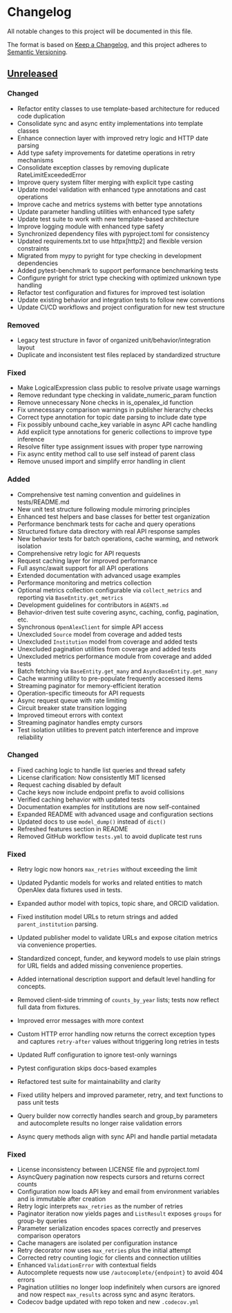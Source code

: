 # Changelog

All notable changes to this project will be documented in this file.

The format is based on [Keep a Changelog](https://keepachangelog.com/en/1.0.0/),
and this project adheres to [Semantic Versioning](https://semver.org/spec/v2.0.0.html).

## [Unreleased]

### Changed
- Refactor entity classes to use template-based architecture for reduced code duplication
- Consolidate sync and async entity implementations into template classes
- Enhance connection layer with improved retry logic and HTTP date parsing
- Add type safety improvements for datetime operations in retry mechanisms
- Consolidate exception classes by removing duplicate RateLimitExceededError
- Improve query system filter merging with explicit type casting
- Update model validation with enhanced type annotations and cast operations
- Improve cache and metrics systems with better type annotations
- Update parameter handling utilities with enhanced type safety
- Update test suite to work with new template-based architecture
- Improve logging module with enhanced type safety
- Synchronized dependency files with pyproject.toml for consistency
- Updated requirements.txt to use httpx[http2] and flexible version constraints
- Migrated from mypy to pyright for type checking in development dependencies
- Added pytest-benchmark to support performance benchmarking tests
- Configure pyright for strict type checking with optimized unknown type handling
- Refactor test configuration and fixtures for improved test isolation
- Update existing behavior and integration tests to follow new conventions
- Update CI/CD workflows and project configuration for new test structure

### Removed
- Legacy test structure in favor of organized unit/behavior/integration layout
- Duplicate and inconsistent test files replaced by standardized structure

### Fixed
- Make LogicalExpression class public to resolve private usage warnings
- Remove redundant type checking in validate_numeric_param function
- Remove unnecessary None checks in is_openalex_id function
- Fix unnecessary comparison warnings in publisher hierarchy checks
- Correct type annotation for topic date parsing to include date type
- Fix possibly unbound cache_key variable in async API cache handling
- Add explicit type annotations for generic collections to improve type inference
- Resolve filter type assignment issues with proper type narrowing
- Fix async entity method call to use self instead of parent class
- Remove unused import and simplify error handling in client

### Added
- Comprehensive test naming convention and guidelines in tests/README.md
- New unit test structure following module mirroring principles
- Enhanced test helpers and base classes for better test organization
- Performance benchmark tests for cache and query operations
- Structured fixture data directory with real API response samples
- New behavior tests for batch operations, cache warming, and network isolation
- Comprehensive retry logic for API requests
- Request caching layer for improved performance
- Full async/await support for all API operations
- Extended documentation with advanced usage examples
- Performance monitoring and metrics collection
- Optional metrics collection configurable via `collect_metrics` and reporting
  via `BaseEntity.get_metrics`
- Development guidelines for contributors in `AGENTS.md`
- Behavior-driven test suite covering async, caching, config, pagination, etc.
- Synchronous ``OpenAlexClient`` for simple API access
- Unexcluded ``Source`` model from coverage and added tests
- Unexcluded ``Institution`` model from coverage and added tests
- Unexcluded pagination utilities from coverage and added tests
- Unexcluded metrics performance module from coverage and added tests
- Batch fetching via ``BaseEntity.get_many`` and ``AsyncBaseEntity.get_many``
- Cache warming utility to pre-populate frequently accessed items
- Streaming paginator for memory-efficient iteration
- Operation-specific timeouts for API requests
- Async request queue with rate limiting
- Circuit breaker state transition logging
- Improved timeout errors with context
- Streaming paginator handles empty cursors
- Test isolation utilities to prevent patch interference and improve reliability

### Changed
- Fixed caching logic to handle list queries and thread safety
- License clarification: Now consistently MIT licensed
- Request caching disabled by default
- Cache keys now include endpoint prefix to avoid collisions
- Verified caching behavior with updated tests
- Documentation examples for institutions are now self-contained
- Expanded README with advanced usage and configuration sections
- Updated docs to use `model_dump()` instead of `dict()`
- Refreshed features section in README
- Removed GitHub workflow `tests.yml` to avoid duplicate test runs

### Fixed
- Retry logic now honors `max_retries` without exceeding the limit
- Updated Pydantic models for works and related entities to match OpenAlex data
  fixtures used in tests.
- Expanded author model with topics, topic share, and ORCID validation.
- Fixed institution model URLs to return strings and added ``parent_institution`` parsing.
- Updated publisher model to validate URLs and expose citation metrics via
  convenience properties.
- Standardized concept, funder, and keyword models to use plain strings for URL
  fields and added missing convenience properties.
- Added international description support and default level handling for
  concepts.
- Removed client-side trimming of ``counts_by_year`` lists; tests now reflect
  full data from fixtures.
- Improved error messages with more context
- Custom HTTP error handling now returns the correct exception types and
  captures ``retry-after`` values without triggering long retries in tests
- Updated Ruff configuration to ignore test-only warnings
- Pytest configuration skips docs-based examples
- Refactored test suite for maintainability and clarity

- Fixed utility helpers and improved parameter, retry, and text functions to
  pass unit tests
- Query builder now correctly handles search and group_by parameters
  and autocomplete results no longer raise validation errors
- Async query methods align with sync API and handle partial metadata

### Fixed
- License inconsistency between LICENSE file and pyproject.toml
- AsyncQuery pagination now respects cursors and returns correct counts
- Configuration now loads API key and email from environment variables and is
  immutable after creation
- Retry logic interprets ``max_retries`` as the number of retries
- Paginator iteration now yields pages and ``ListResult`` exposes ``groups``
  for group-by queries
- Parameter serialization encodes spaces correctly and preserves comparison operators
- Cache managers are isolated per configuration instance
- Retry decorator now uses ``max_retries`` plus the initial attempt
- Corrected retry counting logic for clients and connection utilities
- Enhanced ``ValidationError`` with contextual fields
- Autocomplete requests now use ``/autocomplete/{endpoint}`` to avoid 404 errors
- Pagination utilities no longer loop indefinitely when cursors are ignored and
  now respect ``max_results`` across sync and async iterators.
- Codecov badge updated with repo token and new `.codecov.yml`

[Unreleased]: https://github.com/b-vitamins/openalex-python/compare/HEAD
